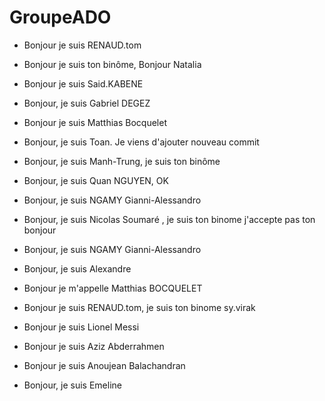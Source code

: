 # GroupeADO

- Bonjour je suis RENAUD.tom

- Bonjour je suis ton binôme, Bonjour Natalia

- Bonjour je suis Said.KABENE 

- Bonjour, je suis Gabriel DEGEZ

- Bonjour je suis Matthias Bocquelet

- Bonjour, je suis Toan. Je viens d'ajouter nouveau commit

- Bonjour, je suis Manh-Trung, je suis ton binôme

- Bonjour, je suis Quan NGUYEN, OK

- Bonjour, je suis NGAMY Gianni-Alessandro

- Bonjour, je suis Nicolas Soumaré , je suis ton binome j'accepte pas ton bonjour

- Bonjour, je suis NGAMY Gianni-Alessandro

- Bonjour, je suis Alexandre

- Bonjour je m'appelle Matthias BOCQUELET

- Bonjour je suis RENAUD.tom, je suis ton binome sy.virak

- Bonjour je suis Lionel Messi

- Bonjour je suis Aziz Abderrahmen

- Bonjour je suis Anoujean Balachandran

- Bonjour, je suis Emeline
